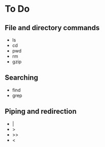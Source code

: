 # To Do

## File and directory commands

* ls
* cd
* pwd
* rm
* gzip

## Searching

* find
* grep

## Piping and redirection

* |
* \>
* \>>
* <